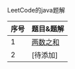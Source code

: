 LeetCode的java题解

|序号|题目&题解|
|----|--------|
|1|[两数之和](https://github.com/RonCantWriteCode/LeetCodeJava/blob/master/src/main/java/cn/roncantwritecode/leetcodejava/twosum/TwoSum.md)|
|2|[待添加]|
